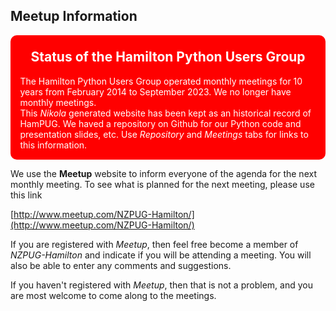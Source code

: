 ## Meetup Information

<!--Add http to announce Status of HamPUG. Ian 2025-03-06: Used background-colour red, and Warning gives red border-->
<div class="warning" style='padding:0.1em; background-color:red; color:white; border-radius: 10px;'> 
<span>
<h2 style='margin-top:1em; text-align:center'>
<b>Status of the Hamilton Python Users Group</b></h2>
<p style='margin-left:1em;'>
The Hamilton Python Users Group operated monthly meetings for 10 years from February 2014 to September 2023. We no longer have monthly meetings.<br>
This <i>Nikola</i> generated website has been kept as an historical record of HamPUG. We haved a repository on Github for our Python code and presentation slides, etc. Use <i>Repository</i> and <i>Meetings</i> tabs for links to this information. 
</span></div>

We use the **Meetup** website to inform everyone of the agenda for the next monthly
meeting. To see what is planned for the next meeting, please use this link

[http://www.meetup.com/NZPUG-Hamilton/](http://www.meetup.com/NZPUG-Hamilton/)

If you are registered with *Meetup*, then feel free become a member of *NZPUG-Hamilton* 
and indicate if you will be attending a meeting. You will also be able to enter any comments 
and suggestions. 

If you haven't registered with *Meetup*, then that is not a problem, 
and you are most welcome to come along to the meetings.

